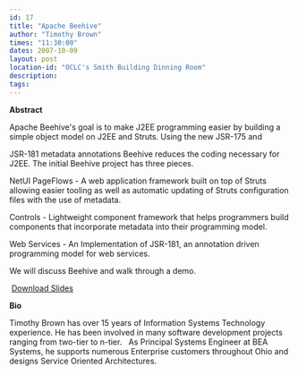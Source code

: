 ```yaml
---
id: 17
title: "Apache Beehive"
author: "Timothy Brown"
times: "11:30:00"
dates: 2007-10-09
layout: post
location-id: "OCLC's Smith Building Dinning Room"  
description: 
tags: 
---
```

 **Abstract**

Apache Beehive's goal is to make J2EE programming easier by building a simple object model on J2EE and Struts. Using the new JSR-175 and  
  
JSR-181 metadata annotations Beehive reduces the coding necessary for J2EE. The initial Beehive project has three pieces.  
  
NetUI PageFlows - A web application framework built on top of Struts allowing easier tooling as well as automatic updating of Struts configuration files with the use of metadata.  
  
Controls - Lightweight component framework that helps programmers build components that incorporate metadata into their programming model.  
  
Web Services - An Implementation of JSR-181, an annotation driven programming model for web services.  
  
We will discuss Beehive and walk through a demo.

&nbsp;[Download Slides](downloads/Apache%20Beehive.pdf)

**Bio**  
  
Timothy Brown has over 15 years of Information Systems Technology  
experience. He has been involved in many software development projects  
ranging from two-tier to n-tier.&nbsp;&nbsp; As Principal Systems Engineer at BEA  
Systems, he supports numerous Enterprise customers throughout Ohio and  
designs Service Oriented Architectures.

